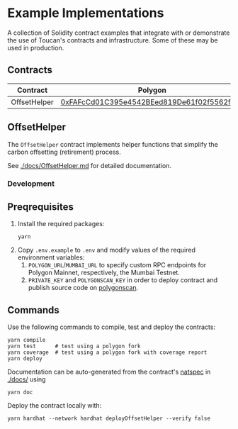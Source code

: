 # Example Implementations

A collection of Solidity contract examples that integrate with or demonstrate the use of Toucan's contracts and infrastructure. Some of these may be used in production.

## Contracts

| Contract     | Polygon                                                                                                                  | Mumbai                                                                                                                          |
| ------------ | ------------------------------------------------------------------------------------------------------------------------ | ------------------------------------------------------------------------------------------------------------------------------- |
| OffsetHelper | [0xFAFcCd01C395e4542BEed819De61f02f5562fAEa](https://polygonscan.com/address/0xFAFcCd01C395e4542BEed819De61f02f5562fAEa) | [0x30dC279166DCFB69F52C91d6A3380dCa75D0fCa7](https://mumbai.polygonscan.com/address/0x30dC279166DCFB69F52C91d6A3380dCa75D0fCa7) |

## OffsetHelper

The `OffsetHelper` contract implements helper functions that simplify the carbon offsetting (retirement) process.

See [./docs/OffsetHelper.md](./docs/OffsetHelper.md) for detailed documentation.

### Development

## Preqrequisites

1. Install the required packages:
   ```
   yarn
   ```
2. Copy `.env.example` to `.env` and modify values of the required environment variables:
   1. `POLYGON_URL`/`MUMBAI_URL` to specify custom RPC endpoints for Polygon Mainnet, respectively, the Mumbai Testnet.
   2. `PRIVATE_KEY` and `POLYGONSCAN_KEY` in order to deploy contract and publish source code on [polygonscan](https://polygonscan.com).

## Commands

Use the following commands to compile, test and deploy the contracts:

```
yarn compile
yarn test      # test using a polygon fork
yarn coverage  # test using a polygon fork with coverage report
yarn deploy
```

Documentation can be auto-generated from the contract's [natspec](https://docs.soliditylang.org/en/latest/natspec-format.html) in [./docs/](./docs/) using

```
yarn doc
```

Deploy the contract locally with:

```
yarn hardhat --network hardhat deployOffsetHelper --verify false
```
